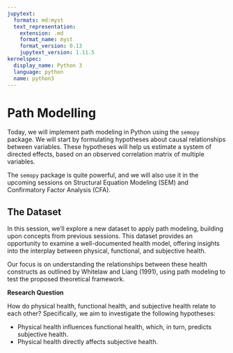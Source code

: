 ```yaml
---
jupytext:
  formats: md:myst
  text_representation:
    extension: .md
    format_name: myst
    format_version: 0.13
    jupytext_version: 1.11.5
kernelspec:
  display_name: Python 3
  language: python
  name: python3
---
```


# Path Modelling

Today, we will implement path modeling in Python using the `semopy` package. We will start by formulating hypotheses about causal relationships between variables. These hypotheses will help us estimate a system of directed effects, based on an observed correlation matrix of multiple variables.

The `semopy` package is quite powerful, and we will also use it in the upcoming sessions on Structural Equation Modeling (SEM) and Confirmatory Factor Analysis (CFA).

## The Dataset

In this session, we’ll explore a new dataset to apply path modeling, building upon concepts from previous sessions. This dataset provides an opportunity to examine a well-documented health model, offering insights into the interplay between physical, functional, and subjective health.

Our focus is on understanding the relationships between these health constructs as outlined by Whitelaw and Liang (1991), using path modeling to test the proposed theoretical framework.

**Research Question**

How do physical health, functional health, and subjective health relate to each other? Specifically, we aim to investigate the following hypotheses:

- Physical health influences functional health, which, in turn, predicts subjective health.
- Physical health directly affects subjective health.